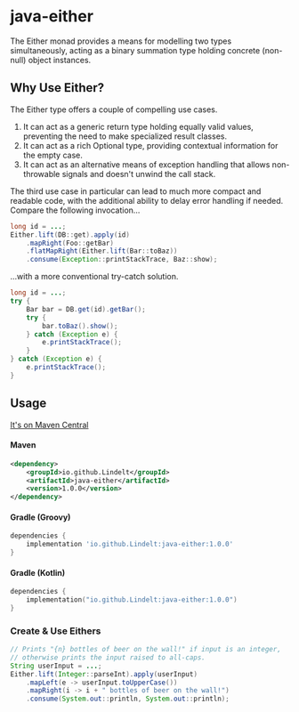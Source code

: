 # java-either

The Either monad provides a means for modelling two types simultaneously,
acting as a binary summation type holding concrete (non-null) object instances.

## Why Use Either?

The Either type offers a couple of compelling use cases.

1. It can act as a generic return type holding equally valid values, preventing
   the need to make specialized result classes.
2. It can act as a rich Optional type, providing contextual information for the
   empty case.
3. It can act as an alternative means of exception handling that allows
   non-throwable signals and doesn't unwind the call stack.

The third use case in particular can lead to much more compact and readable
code, with the additional ability to delay error handling if needed. Compare
the following invocation&hellip;

```java
long id = ...;
Either.lift(DB::get).apply(id)
    .mapRight(Foo::getBar)
    .flatMapRight(Either.lift(Bar::toBaz))
    .consume(Exception::printStackTrace, Baz::show);
```
 
&hellip;with a more conventional try-catch solution.

```java
long id = ...;
try {
    Bar bar = DB.get(id).getBar();
    try {
        bar.toBaz().show();
    } catch (Exception e) {
        e.printStackTrace();
    }
} catch (Exception e) {
    e.printStackTrace();
}
```

## Usage

[It's on Maven Central](https://central.sonatype.dev/artifact/io.github.Lindelt/java-either/1.0.0)

#### Maven
```xml
<dependency>
    <groupId>io.github.Lindelt</groupId>
    <artifactId>java-either</artifactId>
    <version>1.0.0</version>
</dependency>
```

#### Gradle (Groovy)
```groovy
dependencies {
    implementation 'io.github.Lindelt:java-either:1.0.0'
}
```

#### Gradle (Kotlin)
```kotlin
dependencies {
    implementation("io.github.Lindelt:java-either:1.0.0")
}
```

### Create &amp; Use Eithers
```java
// Prints "{n} bottles of beer on the wall!" if input is an integer,
// otherwise prints the input raised to all-caps.
String userInput = ...;
Either.lift(Integer::parseInt).apply(userInput)
    .mapLeft(e -> userInput.toUpperCase())
    .mapRight(i -> i + " bottles of beer on the wall!")
    .consume(System.out::println, System.out::println);
```